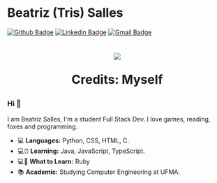 # Beatriz (Tris) Salles
[![Github Badge](https://img.shields.io/badge/-Github-000?style=flat-square&logo=Github&logoColor=white&link=https://github.com/JoyceQuerubino)](https://github.com/3salles)
[![Linkedin Badge](https://img.shields.io/badge/-LinkedIn-blue?style=flat-square&logo=Linkedin&logoColor=white&link=https://www.linkedin.com/in/joyce-querubino/)](https://www.linkedin.com/in/beatriz-salles-b701a31a6/)
[![Gmail Badge](https://img.shields.io/badge/-Gmail-c14438?style=flat-square&logo=Gmail&logoColor=white&link=mailto:joycequerubino5@gmail.com)](mailto:beatrizsallesss@gmail.com)

<h1 align="center">
  <img src ="https://piskel-imgstore-b.appspot.com/img/fa8cbcae-d131-11ea-8d88-a15302286fe8.gif">
  <p>Credits: Myself</p>
</h1>

<h3> Hi 👋 </h3>
I am Beatriz Salles, I'm a student Full Stack Dev. I love games, reading, foxes and programming.

- 💻 **Languages:** Python, CSS, HTML, C.
- 💻⏰ **Learning:** Java, JavaScript, TypeScript.
- 💻🎯 **What to Learn:** Ruby 
- 📚 **Academic:** Studying Computer Engineering at UFMA.

